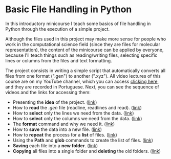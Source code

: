 # Basic File Handling in Python

In this introductory minicourse I teach some basics of file handling in Python through the execution of a simple project.

Although the files used in this project may make more sense for people who work in the computational science field (since they are files for molecular representation), the content of the minicourse can be applied by everyone, because I'll teach things such as reading/writing files, selecting specific lines or columns from the files and text formatting.

The project consists in writing a simple script that automatically converts all files from one format (".gen") to another (".xyz"). All video lectures of this course are on my YouTube channel, which you can access [clicking here](https://www.youtube.com/channel/UCjzdLcjryItAvC4d-f037eQ), and they are recorded in Portuguese. Next, you can see the sequence of videos and the links for accessing them:

- Presenting the **idea** of the project. ([link](XXXXXXXXXXX))
- How to **read** the *.gen* file (readline, readlines and read). ([link](XXXXXXXXXXX))
- How to **select** only the lines we need from the data. ([link](XXXXXXXXXXX))
- How to **select** only the columns we need from the data. ([link](XXXXXXXXXXX))
- The **format** command and why we need it. ([link](XXXXXXXXXXX))
- How to **save** the data into a new file. ([link](XXXXXXXXXXX))
- How to **repeat** the process for a **list** of files. ([link](XXXXXXXXXXX))
- Using the **Path** and **glob** commands to create the list of files. ([link](XXXXXXXXXXX))
- **Saving** each file into a **new folder**. ([link](XXXXXXXXXXX))
- **Copying** all files into a single folder and **deleting** the old folders. ([link](XXXXXXXXXXX))
